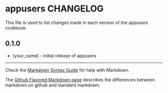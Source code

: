 appusers CHANGELOG
==================

This file is used to list changes made in each version of the appusers cookbook.

0.1.0
-----
- [your_name] - Initial release of appusers

- - -
Check the [Markdown Syntax Guide](http://daringfireball.net/projects/markdown/syntax) for help with Markdown.

The [Github Flavored Markdown page](http://github.github.com/github-flavored-markdown/) describes the differences between markdown on github and standard markdown.
